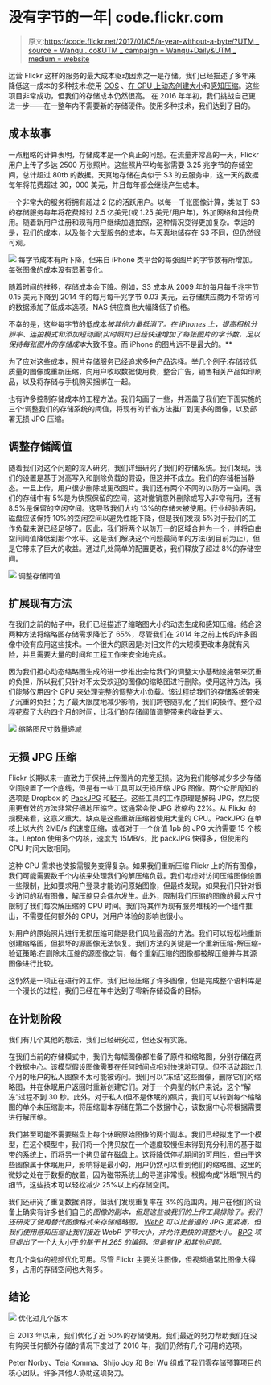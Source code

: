 # 没有字节的一年| code.flickr.com

> 原文:[https://code.flickr.net/2017/01/05/a-year-without-a-byte/?UTM _ source = Wanqu . co&UTM _ campaign = Wanqu+Daily&UTM _ medium = website](https://code.flickr.net/2017/01/05/a-year-without-a-byte/?utm_source=wanqu.co&utm_campaign=Wanqu+Daily&utm_medium=website)

运营 Flickr 这样的服务的最大成本驱动因素之一是存储。我们已经描述了多年来降低这一成本的多种技术:使用 [COS](https://yahooeng.tumblr.com/post/116391291701/yahoo-cloud-object-store-object-storage-at) 、[在 GPU 上动态创建大小](http://code.flickr.net/2015/06/25/real-time-resizing-of-flickr-images-using-gpus)和[感知压缩](http://code.flickr.net/2015/09/25/perceptual-image-compression-at-flickr/)。这些项目非常成功，但我们的存储成本仍然很高。
在 2016 年年初，我们挑战自己更进一步——在一整年内不需要新的存储硬件。使用多种技术，我们达到了目的。

## 成本故事

一点粗略的计算表明，存储成本是一个真正的问题。在流量非常高的一天，Flickr 用户上传了多达 2500 万张照片。这些照片平均每张需要 3.25 兆字节的存储空间，总计超过 80tb 的数据。天真地存储在类似于 S3 的云服务中，这一天的数据每年将花费超过 30，000 美元，并且每年都会继续产生成本。

一个非常大的服务将拥有超过 2 亿的活跃用户。以每一千张图像计算，类似于 S3 的存储服务每年将花费超过 2.5 亿美元(或 1.25 美元/用户年)，外加网络和其他费用。随着新用户注册和现有用户继续加速拍照，这种情况变得更加复杂。幸运的是，我们的成本，以及每个大型服务的成本，与天真地储存在 S3 不同，但仍然很可观。

![](../Images/60288ce82bd19f3b6f96aacd22ca0288.png)
 每字节成本有所下降，但来自 iPhone 类平台的每张图片的字节数有所增加。每张图像的成本没有显著变化。 

随着时间的推移，存储成本会下降。例如，S3 成本从 2009 年的每月每千兆字节 0.15 美元下降到 2014 年的每月每千兆字节 0.03 美元，云存储供应商为不常访问的数据添加了低成本选项。NAS 供应商也大幅降低了价格。

不幸的是，这些每字节的低成本*被其他力量抵消了。在 iPhones 上，提高相机分辨率、连拍模式和添加短动画(实时照片)已经快速增加了每张图片的字节数，足以保持每张图片的存储成本*大致不变。而 iPhone 的图片远不是最大的。**

为了应对这些成本，照片存储服务已经追求多种产品选择。举几个例子:存储较低质量的图像或重新压缩，向用户收取数据使用费，整合广告，销售相关产品如印刷品，以及将存储与手机购买捆绑在一起。

也有许多控制存储成本的工程方法。我们勾画了一些，并涵盖了我们在下面实施的三个:调整我们的存储系统的阈值，将现有的节省方法推广到更多的图像，以及部署无损 JPG 压缩。

## 调整存储阈值

随着我们对这个问题的深入研究，我们详细研究了我们的存储系统。我们发现，我们的设置是基于对高写入和删除负载的假设，但这并不成立。我们的存储相当静态。一旦上传，用户很少删除或更改图片。我们还有两个不同的以防万一空间。我们的存储中有 5%是为快照保留的空间，这对撤销意外删除或写入非常有用，还有 8.5%是保留的空闲空间。这导致我们大约 13%的存储未被使用。行业经验表明，磁盘应该保持 10%的空闲空间以避免性能下降，但是我们发现 5%对于我们的工作负载来说已经足够了。因此，我们将两个以防万一的区域合并为一个，并将自由空间阈值降低到那个水平。这是我们解决这个问题最简单的方法(到目前为止)，但是它带来了巨大的收益。通过几处简单的配置更改，我们释放了超过 8%的存储空间。

![](../Images/3fea491e2b0c23e82fd4958717cc9d98.png)
 调整存储阈值 

## 扩展现有方法

在我们之前的帖子中，我们已经描述了缩略图大小的动态生成和感知压缩。结合这两种方法将缩略图存储需求降低了 65%，尽管我们在 2014 年之前上传的许多图像中没有应用这些技术。一个很大的原因是:对旧文件的大规模更改本身就有风险，并且需要大量的时间和工程工作来安全地完成。

因为我们担心动态缩略图生成的进一步推出会给我们的调整大小基础设施带来沉重的负担，所以我们只针对不太受欢迎的图像的缩略图进行删除。使用这种方法，我们能够仅用四个 GPU 来处理完整的调整大小负载。该过程给我们的存储系统带来了沉重的负担；为了最大限度地减少影响，我们跨卷随机化了我们的操作。整个过程花费了大约四个月的时间，比我们的存储阈值调整带来的收益更大。

![](../Images/5629231ffe9488e119fb4a1af72299cf.png)
 缩略图尺寸数量递减 

## 无损 JPG 压缩

Flickr 长期以来一直致力于保持上传图片的完整无损。这为我们能够减少多少存储空间设置了一个底线，但是有一些工具可以无损压缩 JPG 图像。两个众所周知的选项是 Dropbox 的 [PackJPG](http://www.elektronik.htw-aalen.de/packjpg/) 和[轻子](https://blogs.dropbox.com/tech/2016/07/lepton-image-compression-saving-22-losslessly-from-images-at-15mbs)。这些工具的工作原理是解码 JPG，然后使用更有效的方法非常仔细地压缩它。这通常会使 JPG 收缩约 22%。从 Flickr 的规模来看，这意义重大。缺点是这些重新压缩器使用大量的 CPU。PackJPG 在单核上以大约 2MB/s 的速度压缩，或者对于一个价值 1pb 的 JPG 大约需要 15 个核年。Lepton 使用多个内核，速度为 15MB/s，比 packJPG 快得多，但使用的 CPU 时间大致相同。

这种 CPU 需求也使按需服务变得复杂。如果我们重新压缩 Flickr 上的所有图像，我们可能需要数千个内核来处理我们的解压缩负载。我们考虑对访问压缩图像设置一些限制，比如要求用户登录才能访问原始图像，但最终发现，如果我们只针对很少访问的私有图像，解压缩只会偶尔发生。此外，限制我们压缩的图像的最大尺寸限制了我们每次解压缩的 CPU 时间。我们将其作为现有服务堆栈的一个组件推出，不需要任何额外的 CPU，对用户体验的影响也很小。

对用户的原始照片进行无损压缩可能是我们风险最高的方法。我们可以轻松地重新创建缩略图，但损坏的源图像无法恢复。我们方法的关键是一个重新压缩-解压缩-验证策略:在删除未压缩的源图像之前，每个重新压缩的图像都被解压缩并与其源图像进行比较。

这仍然是一项正在进行的工作。我们已经压缩了许多图像，但是完成整个语料库是一个漫长的过程，我们已经在年中达到了零新存储设备的目标。

## 在计划阶段

我们有几个其他的想法，我们已经研究过，但还没有实施。

在我们当前的存储模式中，我们为每幅图像都准备了原件和缩略图，分别存储在两个数据中心。该模型假设图像需要在任何时间点相对快速地可见。但不活动超过几个月的帐户的私人图像不太可能被访问。我们可以“冻结”这些图像，删除它们的缩略图，并在休眠用户返回时重新创建它们。对于一个典型的帐户来说，这个“解冻”过程不到 30 秒。此外，对于私人(但不是休眠的)照片，我们可以转到每个缩略图的单个未压缩副本，将压缩副本存储在第二个数据中心，该数据中心将根据需要进行解压缩。

我们甚至可能不需要磁盘上每个休眠原始图像的两个副本。我们已经拟定了一个模型，在这个模型中，我们将一个拷贝放在一个速度较慢但未得到充分利用的基于磁带的系统上，而将另一个拷贝留在磁盘上。这将降低停机期间的可用性，但由于这些图像属于休眠用户，影响将是最小的，用户仍然可以看到他们的缩略图。这里的微妙之处在于数据的放置，因为磁带系统上的寻道非常慢。根据构成“休眠”照片的细节，这些技术可以轻松减少 25%以上的存储空间。

我们还研究了重复数据消除，但我们发现重复率在 3%的范围内。用户在他们的设备上确实有许多他们自己的*图像的副本，但是这些被我们的上传工具排除了。我们还研究了使用替代图像格式来存储缩略图。 [WebP](https://developers.google.com/speed/webp/) 可以比普通的 JPG 更紧凑，但我们使用感知压缩让我们接近 WebP 字节大小，并允许更快的调整大小。 [BPG](http://bellard.org/bpg/) 项目提出了一个*大大小于*的基于 H.265 的编码，但是有 IP 和其他问题。*

有几个类似的视频优化可用。尽管 Flickr 主要关注图像，但视频通常比图像大得多，占用的存储空间也大得多。

## 结论

![](../Images/222ea3edfe645c835e90bf847e8fb04e.png)
 优化过几个版本 

自 2013 年以来，我们优化了近 50%的存储使用。我们最近的努力帮助我们在没有购买任何额外存储的情况下度过了 2016 年，我们仍然有几个可用的选项。

Peter Norby、Teja Komma、Shijo Joy 和 Bei Wu 组成了我们零存储预算项目的核心团队。许多其他人协助这项努力。